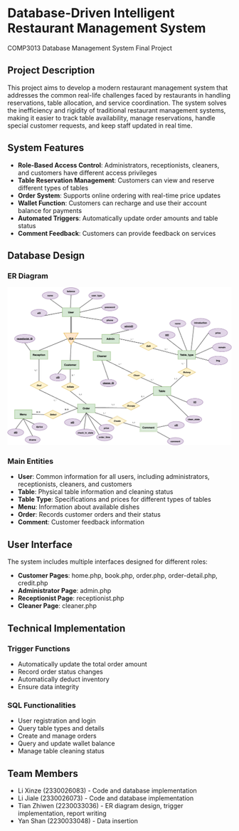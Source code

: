 # Database-Driven Intelligent Restaurant Management System
COMP3013 Database Management System Final Project

## Project Description

This project aims to develop a modern restaurant management system that addresses the common real-life challenges faced by restaurants in handling reservations, table allocation, and service coordination. The system solves the inefficiency and rigidity of traditional restaurant management systems, making it easier to track table availability, manage reservations, handle special customer requests, and keep staff updated in real time.

## System Features

- **Role-Based Access Control**: Administrators, receptionists, cleaners, and customers have different access privileges
- **Table Reservation Management**: Customers can view and reserve different types of tables
- **Order System**: Supports online ordering with real-time price updates
- **Wallet Function**: Customers can recharge and use their account balance for payments
- **Automated Triggers**: Automatically update order amounts and table status
- **Comment Feedback**: Customers can provide feedback on services

## Database Design

### ER Diagram
![ER Diagram](/doc/report/ER.png)

### Main Entities
- **User**: Common information for all users, including administrators, receptionists, cleaners, and customers
- **Table**: Physical table information and cleaning status
- **Table Type**: Specifications and prices for different types of tables
- **Menu**: Information about available dishes
- **Order**: Records customer orders and their status
- **Comment**: Customer feedback information

## User Interface

The system includes multiple interfaces designed for different roles:
- **Customer Pages**: home.php, book.php, order.php, order-detail.php, credit.php
- **Administrator Page**: admin.php
- **Receptionist Page**: receptionist.php
- **Cleaner Page**: cleaner.php

## Technical Implementation

### Trigger Functions
- Automatically update the total order amount
- Record order status changes
- Automatically deduct inventory
- Ensure data integrity

### SQL Functionalities
- User registration and login
- Query table types and details
- Create and manage orders
- Query and update wallet balance
- Manage table cleaning status

## Team Members
- Li Xinze (2330026083) - Code and database implementation
- Li Jiale (2330026073) - Code and database implementation
- Tian Zhiwen (2230033036) - ER diagram design, trigger implementation, report writing
- Yan Shan (2230033048) - Data insertion
